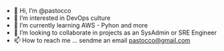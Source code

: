 - 👋 Hi, I’m @pastocco
- 👀 I’m interested in DevOps culture
- 🌱 I’m currently learning AWS - Pyhon and more 
- 💞️ I’m looking to collaborate in projects as an SysAdmin or SRE Engineer 
- 📫 How to reach me ... sendme an email pastocco@gmail.com

<!---
pastocco/pastocco is a ✨ special ✨ repository because its `README.md` (this file) appears on your GitHub profile.
You can click the Preview link to take a look at your changes.
--->
